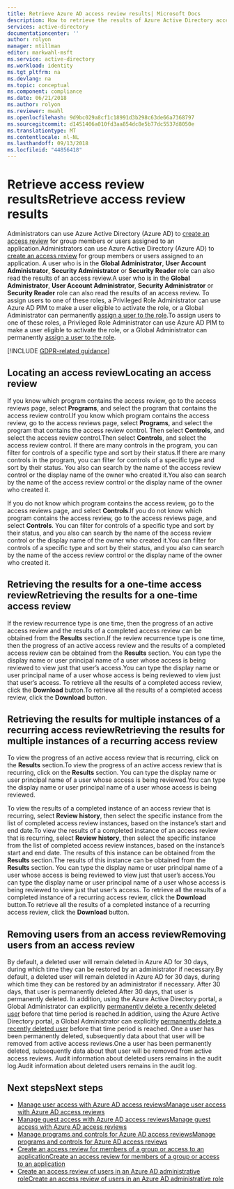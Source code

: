 ```yaml
---
title: Retrieve Azure AD access review results| Microsoft Docs
description: How to retrieve the results of Azure Active Directory access reviews.
services: active-directory
documentationcenter: ''
author: rolyon
manager: mtillman
editor: markwahl-msft
ms.service: active-directory
ms.workload: identity
ms.tgt_pltfrm: na
ms.devlang: na
ms.topic: conceptual
ms.component: compliance
ms.date: 06/21/2018
ms.author: rolyon
ms.reviewer: mwahl
ms.openlocfilehash: 9d9bc029a8cf1c18991d3b298c63de66a7368797
ms.sourcegitcommit: d1451406a010fd3aa854dc8e5b77dc5537d8050e
ms.translationtype: MT
ms.contentlocale: nl-NL
ms.lasthandoff: 09/13/2018
ms.locfileid: "44856418"
---
```

# <a name="retrieve-access-review-results"></a><span data-ttu-id="d64ac-103">Retrieve access review results</span><span class="sxs-lookup"><span data-stu-id="d64ac-103">Retrieve access review results</span></span>

<span data-ttu-id="d64ac-104">Administrators can use Azure Active Directory (Azure AD) to [create an access review](active-directory-azure-ad-controls-create-access-review.md) for group members or users assigned to an application.</span><span class="sxs-lookup"><span data-stu-id="d64ac-104">Administrators can use Azure Active Directory (Azure AD) to [create an access review](active-directory-azure-ad-controls-create-access-review.md) for group members or users assigned to an application.</span></span>  <span data-ttu-id="d64ac-105">A user who is in the **Global Administrator**, **User Account Administrator**, **Security Administrator** or **Security Reader** role can also read the results of an access review.</span><span class="sxs-lookup"><span data-stu-id="d64ac-105">A user who is in the **Global Administrator**, **User Account Administrator**, **Security Administrator** or **Security Reader** role can also read the results of an access review.</span></span>  <span data-ttu-id="d64ac-106">To assign users to one of these roles, a Privileged Role Administrator can use Azure AD PIM to make a user eligible to activate the role, or a Global Administrator can permanently [assign a user to the role](fundamentals/active-directory-users-assign-role-azure-portal.md).</span><span class="sxs-lookup"><span data-stu-id="d64ac-106">To assign users to one of these roles, a Privileged Role Administrator can use Azure AD PIM to make a user eligible to activate the role, or a Global Administrator can permanently [assign a user to the role](fundamentals/active-directory-users-assign-role-azure-portal.md).</span></span>

[!INCLUDE [GDPR-related guidance](../../includes/gdpr-intro-sentence.md)]

## <a name="locating-an-access-review"></a><span data-ttu-id="d64ac-107">Locating an access review</span><span class="sxs-lookup"><span data-stu-id="d64ac-107">Locating an access review</span></span>

<span data-ttu-id="d64ac-108">If you know which program contains the access review, go to the access reviews page, select **Programs**, and select the program that contains the access review control.</span><span class="sxs-lookup"><span data-stu-id="d64ac-108">If you know which program contains the access review, go to the access reviews page, select **Programs**, and select the program that contains the access review control.</span></span>  <span data-ttu-id="d64ac-109">Then select **Controls**, and select the access review control.</span><span class="sxs-lookup"><span data-stu-id="d64ac-109">Then select **Controls**, and select the access review control.</span></span> <span data-ttu-id="d64ac-110">If there are many controls in the program, you can filter for controls of a specific type and sort by their status.</span><span class="sxs-lookup"><span data-stu-id="d64ac-110">If there are many controls in the program, you can filter for controls of a specific type and sort by their status.</span></span> <span data-ttu-id="d64ac-111">You also can search by the name of the access review control or the display name of the owner who created it.</span><span class="sxs-lookup"><span data-stu-id="d64ac-111">You also can search by the name of the access review control or the display name of the owner who created it.</span></span> 

<span data-ttu-id="d64ac-112">If you do not know which program contains the access review, go to the access reviews page, and select **Controls**.</span><span class="sxs-lookup"><span data-stu-id="d64ac-112">If you do not know which program contains the access review, go to the access reviews page, and select **Controls**.</span></span>  <span data-ttu-id="d64ac-113">You can filter for controls of a specific type and sort by their status, and you also can search by the name of the access review control or the display name of the owner who created it.</span><span class="sxs-lookup"><span data-stu-id="d64ac-113">You can filter for controls of a specific type and sort by their status, and you also can search by the name of the access review control or the display name of the owner who created it.</span></span> 

## <a name="retrieving-the-results-for-a-one-time-access-review"></a><span data-ttu-id="d64ac-114">Retrieving the results for a one-time access review</span><span class="sxs-lookup"><span data-stu-id="d64ac-114">Retrieving the results for a one-time access review</span></span>

<span data-ttu-id="d64ac-115">If the review recurrence type is one time, then the progress of an active access review and the results of a completed access review can be obtained from the **Results** section.</span><span class="sxs-lookup"><span data-stu-id="d64ac-115">If the review recurrence type is one time, then the progress of an active access review and the results of a completed access review can be obtained from the **Results** section.</span></span>  <span data-ttu-id="d64ac-116">You can type the display name or user principal name of a user whose access is being reviewed to view just that user’s access.</span><span class="sxs-lookup"><span data-stu-id="d64ac-116">You can type the display name or user principal name of a user whose access is being reviewed to view just that user’s access.</span></span>  <span data-ttu-id="d64ac-117">To retrieve all the results of a completed access review, click the **Download** button.</span><span class="sxs-lookup"><span data-stu-id="d64ac-117">To retrieve all the results of a completed access review, click the **Download** button.</span></span>

## <a name="retrieving-the-results-for-multiple-instances-of-a-recurring-access-review"></a><span data-ttu-id="d64ac-118">Retrieving the results for multiple instances of a recurring access review</span><span class="sxs-lookup"><span data-stu-id="d64ac-118">Retrieving the results for multiple instances of a recurring access review</span></span>

<span data-ttu-id="d64ac-119">To view the progress of an active access review that is recurring, click on the **Results** section.</span><span class="sxs-lookup"><span data-stu-id="d64ac-119">To view the progress of an active access review that is recurring, click on the **Results** section.</span></span>  <span data-ttu-id="d64ac-120">You can type the display name or user principal name of a user whose access is being reviewed.</span><span class="sxs-lookup"><span data-stu-id="d64ac-120">You can type the display name or user principal name of a user whose access is being reviewed.</span></span>

<span data-ttu-id="d64ac-121">To view the results of a completed instance of an access review that is recurring, select **Review history**, then select the specific instance from the list of completed access review instances, based on the instance’s start and end date.</span><span class="sxs-lookup"><span data-stu-id="d64ac-121">To view the results of a completed instance of an access review that is recurring, select **Review history**, then select the specific instance from the list of completed access review instances, based on the instance’s start and end date.</span></span>   <span data-ttu-id="d64ac-122">The results of this instance can be obtained from the **Results** section.</span><span class="sxs-lookup"><span data-stu-id="d64ac-122">The results of this instance can be obtained from the **Results** section.</span></span>  <span data-ttu-id="d64ac-123">You can type the display name or user principal name of a user whose access is being reviewed to view just that user’s access.</span><span class="sxs-lookup"><span data-stu-id="d64ac-123">You can type the display name or user principal name of a user whose access is being reviewed to view just that user’s access.</span></span>  <span data-ttu-id="d64ac-124">To retrieve all the results of a completed instance of a recurring access review, click the **Download** button.</span><span class="sxs-lookup"><span data-stu-id="d64ac-124">To retrieve all the results of a completed instance of a recurring access review, click the **Download** button.</span></span>


## <a name="removing-users-from-an-access-review"></a><span data-ttu-id="d64ac-125">Removing users from an access review</span><span class="sxs-lookup"><span data-stu-id="d64ac-125">Removing users from an access review</span></span>

<span data-ttu-id="d64ac-126">By default, a deleted user will remain deleted in Azure AD for 30 days, during which time they can be restored by an administrator if necessary.</span><span class="sxs-lookup"><span data-stu-id="d64ac-126">By default, a deleted user will remain deleted in Azure AD for 30 days, during which time they can be restored by an administrator if necessary.</span></span>  <span data-ttu-id="d64ac-127">After 30 days, that user is permanently deleted.</span><span class="sxs-lookup"><span data-stu-id="d64ac-127">After 30 days, that user is permanently deleted.</span></span>  <span data-ttu-id="d64ac-128">In addition, using the Azure Active Directory portal, a Global Administrator can explicitly [permanently delete a recently deleted user](fundamentals/active-directory-users-restore.md) before that time period is reached.</span><span class="sxs-lookup"><span data-stu-id="d64ac-128">In addition, using the Azure Active Directory portal, a Global Administrator can explicitly [permanently delete a recently deleted user](fundamentals/active-directory-users-restore.md) before that time period is reached.</span></span>  <span data-ttu-id="d64ac-129">One a user has been permanently deleted, subsequently data about that user will be removed from active access reviews.</span><span class="sxs-lookup"><span data-stu-id="d64ac-129">One a user has been permanently deleted, subsequently data about that user will be removed from active access reviews.</span></span>  <span data-ttu-id="d64ac-130">Audit information about deleted users remains in the audit log.</span><span class="sxs-lookup"><span data-stu-id="d64ac-130">Audit information about deleted users remains in the audit log.</span></span>

## <a name="next-steps"></a><span data-ttu-id="d64ac-131">Next steps</span><span class="sxs-lookup"><span data-stu-id="d64ac-131">Next steps</span></span>

- [<span data-ttu-id="d64ac-132">Manage user access with Azure AD access reviews</span><span class="sxs-lookup"><span data-stu-id="d64ac-132">Manage user access with Azure AD access reviews</span></span>](active-directory-azure-ad-controls-manage-user-access-with-access-reviews.md)
- [<span data-ttu-id="d64ac-133">Manage guest access with Azure AD access reviews</span><span class="sxs-lookup"><span data-stu-id="d64ac-133">Manage guest access with Azure AD access reviews</span></span>](active-directory-azure-ad-controls-manage-guest-access-with-access-reviews.md)
- [<span data-ttu-id="d64ac-134">Manage programs and controls for Azure AD access reviews</span><span class="sxs-lookup"><span data-stu-id="d64ac-134">Manage programs and controls for Azure AD access reviews</span></span>](active-directory-azure-ad-controls-manage-programs-controls.md)
- [<span data-ttu-id="d64ac-135">Create an access review for members of a group or access to an application</span><span class="sxs-lookup"><span data-stu-id="d64ac-135">Create an access review for members of a group or access to an application</span></span>](active-directory-azure-ad-controls-create-access-review.md)
- [<span data-ttu-id="d64ac-136">Create an access review of users in an Azure AD administrative role</span><span class="sxs-lookup"><span data-stu-id="d64ac-136">Create an access review of users in an Azure AD administrative role</span></span>](privileged-identity-management/pim-how-to-start-security-review.md)


